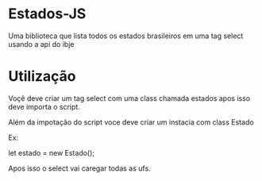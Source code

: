 # Estados-JS
Uma biblioteca que lista todos os estados brasileiros em uma tag select usando a api do ibje

# Utilização

Voçê deve criar um tag select com uma class chamada estados apos isso deve importa o script.

Além da impotação do script voce deve criar um instacia com class Estado

Ex:

let estado = new Estado();

Apos isso o select vai caregar todas as ufs.
